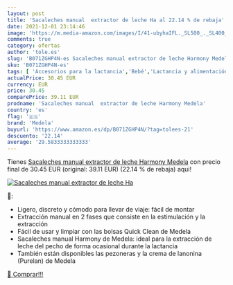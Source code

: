 ```yaml
---
layout: post
title: 'Sacaleches manual  extractor de leche Ha al 22.14 % de rebaja'
date: 2021-12-01 23:14:46
image: 'https://m.media-amazon.com/images/I/41-ubyhaIFL._SL500_._SL400_.jpg'
comments: true
category: ofertas
author: 'tole.es'
slug: 'B071ZGHP4N-es Sacaleches manual extractor de leche Harmony Medela'
sku: 'B071ZGHP4N-es'
tags: [ 'Accesorios para la lactancia','Bebé','Lactancia y alimentación','Sacaleches','medela','sacaleches', ]
actualPrice: 30.45 EUR
currency: EUR
price: 30.45
comparePrice: 39.11 EUR
prodname: 'Sacaleches manual  extractor de leche Harmony Medela'
country: 'es'
flag: '🇪🇸'
brand: 'Medela'
buyurl: 'https://www.amazon.es/dp/B071ZGHP4N/?tag=tolees-21'
descuento: '22.14'
average: '29.5833333333333'
---
```


Tienes [Sacaleches manual  extractor de leche Harmony Medela](https://www.amazon.es/dp/B071ZGHP4N/?tag=tolees-21) con precio final de  30.45 EUR (original: 39.11 EUR) (22.14 %  de rebaja) aqui!

[![Sacaleches manual  extractor de leche Ha](https://m.media-amazon.com/images/I/41-ubyhaIFL._SL500_._SL400_.jpg)](https://www.amazon.es/dp/B071ZGHP4N/?tag=tolees-21)

🔎:

- Ligero, discreto y cómodo para llevar de viaje: fácil de montar
- Extracción manual en 2 fases que consiste en la estimulación y la extracción
- Fácil de usar y limpiar con las bolsas Quick Clean de Medela
- Sacaleches manual Harmony de Medela: ideal para la extracción de leche del pecho de forma ocasional durante la lactancia
- También están disponibles las pezoneras y la crema de lanonina (Purelan) de Medela

[🛒 Comprar!!!](https://www.amazon.es/dp/B071ZGHP4N/?tag=tolees-21)
